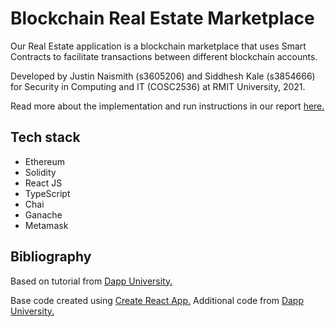 # Blockchain Real Estate Marketplace

Our Real Estate application is a blockchain marketplace that uses Smart Contracts to facilitate
transactions between different blockchain accounts.

Developed by Justin Naismith (s3605206) and Siddhesh Kale (s3854666) for Security in Computing and IT (COSC2536) at RMIT University, 2021.

Read more about the implementation and run instructions in our report [here.](https://github.com/justinnais/sici-blockchain/blob/9b08cbe64d2ae9c2f7af0954985b18d86df64459/blockchain-report.pdf)

## Tech stack
- Ethereum
- Solidity
- React JS
- TypeScript
- Chai
- Ganache
- Metamask

## Bibliography

Based on tutorial from [Dapp University.](https://youtu.be/VH9Q2lf2mNo)

Base code created using [Create React App.](https://create-react-app.dev/docs/adding-typescript/) Additional code from [Dapp University.](https://github.com/dappuniversity/starter_kit)
